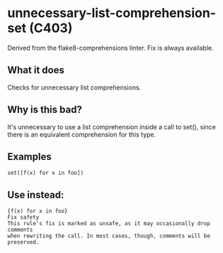 # unnecessary-list-comprehension-set (C403)
Derived from the flake8-comprehensions linter.
Fix is always available.
## What it does
Checks for unnecessary list comprehensions.
## Why is this bad?
It's unnecessary to use a list comprehension inside a call to set(),
since there is an equivalent comprehension for this type.
## Examples
```
set([f(x) for x in foo])
```
## Use instead:
```
{f(x) for x in foo}
Fix safety
This rule's fix is marked as unsafe, as it may occasionally drop comments
when rewriting the call. In most cases, though, comments will be preserved.
```